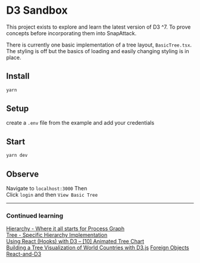 # D3 Sandbox
This project exists to explore and learn the latest version of D3 ^7. To prove concepts before incorporating them into SnapAttack.

There is currently one basic implementation of a tree layout, `BasicTree.tsx`. The styling is off but the basics of loading and easily changing styling is in place.

## Install
```bash
yarn
```

## Setup
create a `.env` file from the example and add your credentials

## Start
```bash
yarn dev
```

## Observe
Navigate to `localhost:3000` Then  
Click `login` and then `View Basic Tree`

---

### Continued learning
[Hierarchy - Where it all starts for Process Graph](https://github.com/d3/d3-hierarchy/blob/v3.0.1/README.md#hierarchy)  
[Tree - Specific Hierarchy Implementation](https://github.com/d3/d3-hierarchy/blob/v3.0.1/README.md#_tree)  
[Using React (Hooks) with D3 – [10] Animated Tree Chart](https://www.youtube.com/watch?v=jC-6X6HDAxQ&list=PLDZ4p-ENjbiPo4WH7KdHjh_EMI7Ic8b2B&index=11)  
[Building a Tree Visualization of World Countries with D3.js](https://www.youtube.com/watch?v=jfpV7OBptYE)
[Foreign Objects](https://stackoverflow.com/questions/61810524/adding-foreign-objects-as-react-components-in-a-d3-svg-node)
[React-and-D3](https://wattenberger.com/blog/react-and-d3)